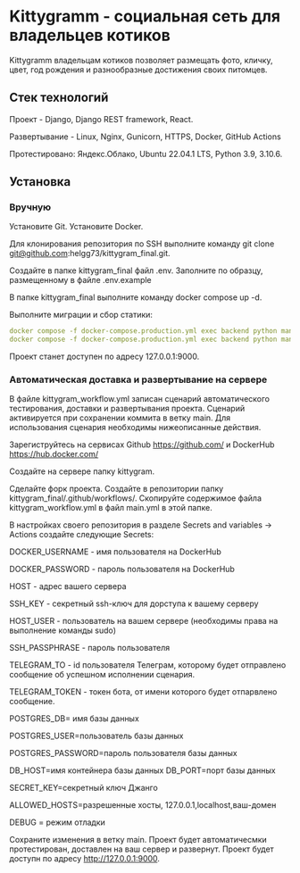 # Kittygramm - социальная сеть для владельцев котиков

Kittygramm владельцам котиков позволяет размещать фото, кличку, цвет, год рождения и разнообразные достижения своих питомцев.

## Стек технологий

Проект - Django, Django REST framework, React.

Развертывание - Linux, Nginx, Gunicorn, HTTPS, Docker,  GitHub Actions

Протестировано: Яндекс.Облако, Ubuntu 22.04.1 LTS, Python 3.9, 3.10.6.

## Установка

### Вручную

Установите Git. Установите Docker.

Для клонирования репозитория по SSH выполните команду git clone git@github.com:helgg73/kittygram_final.git.

Создайте в папке kittygram_final файл .env. Заполните по образцу, размещенному в файле .env.example

В папке kittygram_final выполните команду docker compose up -d.

Выполните миграции и сбор статики:

```yaml
docker compose -f docker-compose.production.yml exec backend python manage.py migrate
docker compose -f docker-compose.production.yml exec backend python manage.py collectstatic
```

Проект станет доступен по адресу 127.0.0.1:9000.

### Автоматическая доставка и развертывание на сервере

В файле kittygram_workflow.yml записан сценарий автоматического тестирования, доставки и развертывания проекта. Сценарий активируется при сохранении коммита в ветку main. Для использования сценария необходимы нижеописанные действия.

Зарегиструйтесь на сервисах Github https://github.com/ и DockerHub https://hub.docker.com/

Создайте на сервере папку kittygram. 

Сделайте форк проекта. Создайте в репозитории папку kittygram_final/.github/workflows/. Скопируйте содержимое файла kittygram_workflow.yml в файл main.yml в этой папке.

В настройках своего репозитория в разделе Secrets and variables -> Actions создайте следующие Secrets:

DOCKER_USERNAME - имя пользователя на DockerHub

DOCKER_PASSWORD - пароль пользователя на DockerHub

HOST - адрес вашего сервера

SSH_KEY - секретный ssh-ключ для дорступа к вашему серверу

HOST_USER - пользователь на вашем сервере (необходимы права на выполнение команды sudo)

SSH_PASSPHRASE - пароль пользователя

TELEGRAM_TO - id пользователя Телеграм, которому будет отправлено сообщение об успешном исполнении сценария.

TELEGRAM_TOKEN - токен бота, от имени которого будет отпарвлено сообщение.

POSTGRES_DB= имя базы данных

POSTGRES_USER=пользователь базы данных

POSTGRES_PASSWORD=пароль пользователя базы данных

DB_HOST=имя контейнера базы данных
DB_PORT=порт базы данных

SECRET_KEY=секретный ключ Джанго

ALLOWED_HOSTS=разрешенные хосты, 127.0.0.1,localhost,ваш-домен

DEBUG = режим отладки

Сохраните изменения в ветку main. Проект будет автоматичесмки протестирован, доставлен на ваш сервер и развернут. Проект будет доступн по адресу http://127.0.0.1:9000.
